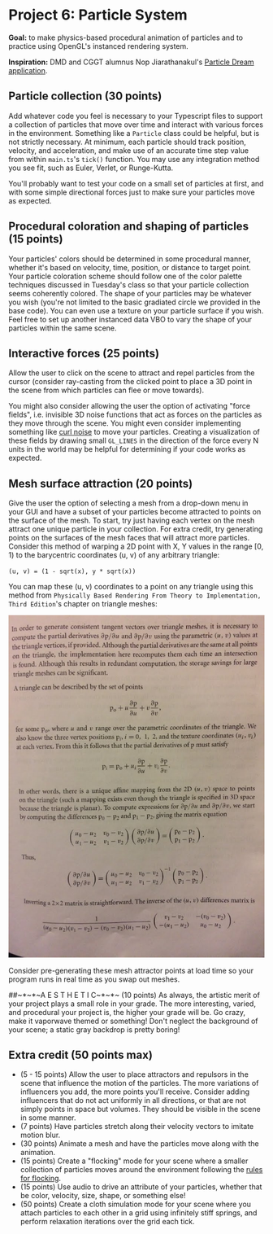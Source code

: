 
# Project 6: Particle System

**Goal:** to make physics-based procedural animation of particles and to practice using OpenGL's instanced rendering system.

**Inspiration:** DMD and CGGT alumnus Nop Jiarathanakul's [Particle Dream application](http://www.iamnop.com/particles/).

## Particle collection (30 points)
Add whatever code you feel is necessary to your Typescript files to support a collection of particles that move over time and interact with various forces in the environment. Something like a `Particle` class could be helpful, but is not strictly necessary. At minimum, each particle should track position, velocity, and acceleration, and make use of an accurate time step value from within `main.ts`'s `tick()` function. You may use any integration method you see fit, such as Euler, Verlet, or Runge-Kutta.

You'll probably want to test your code on a small set of particles at first, and with some simple directional forces just to make sure your particles move
as expected.

## Procedural coloration and shaping of particles (15 points)
Your particles' colors should be determined in some procedural manner, whether it's based on velocity, time, position, or distance to target point. Your particle coloration scheme should follow one of the color palette techniques discussed in Tuesday's class so that your particle collection seems coherently colored. The shape of your particles may be whatever you wish (you're not limited to the basic gradiated circle we provided in the base code). You can even use a texture on your particle surface if you wish. Feel free to set up another instanced data VBO to vary the shape of your particles within the same scene.

## Interactive forces (25 points)
Allow the user to click on the scene to attract and repel particles from the cursor (consider ray-casting from the clicked point to place a 3D point in the scene from which particles can flee or move towards).

You might also consider allowing the user the option of activating "force fields", i.e. invisible 3D noise functions that act as forces on the particles as they move through the scene. You might even consider implementing something like [curl noise](https://petewerner.blogspot.com/2015/02/intro-to-curl-noise.html) to move your particles. Creating a visualization of these fields by drawing small `GL_LINES` in the direction of the force every N units in the world may be helpful for determining if your code works as expected.

## Mesh surface attraction (20 points)
Give the user the option of selecting a mesh from a drop-down menu in your GUI and have a subset of your particles become attracted to points on the surface of the mesh. To start, try just having each vertex on the mesh attract one unique particle in your collection. For extra credit, try generating points on the surfaces of the mesh faces that will attract more particles. Consider this method of warping a 2D point with X, Y values in the range [0, 1) to the barycentric coordinates (u, v) of any arbitrary triangle:

`(u, v) = (1 - sqrt(x), y * sqrt(x))`

You can map these (u, v) coordinates to a point on any triangle using this method from `Physically Based Rendering From Theory to Implementation, Third Edition`'s chapter on triangle meshes:

![](pbrt.jpg)

Consider pre-generating these mesh attractor points at load time so your program runs in real time as you swap out meshes.

##~\*~\*~A E S T H E T I C~\*~\*~ (10 points)
As always, the artistic merit of your project plays a small role in your grade. The more interesting, varied, and procedural your project is, the higher your grade will be. Go crazy, make it vaporwave themed or something! Don't neglect the background of your scene; a static gray backdrop is pretty boring!

## Extra credit (50 points max)
* (5 - 15 points) Allow the user to place attractors and repulsors in the scene that influence the motion of the particles. The more variations of influencers you add, the more points you'll receive. Consider adding influencers that do not act uniformly in all directions, or that are not simply points in space but volumes. They should be visible in the scene in some manner.
* (7 points) Have particles stretch along their velocity vectors to imitate motion blur.
* (30 points) Animate a mesh and have the particles move along with the animation.
* (15 points) Create a "flocking" mode for your scene where a smaller collection of particles moves around the environment following the [rules for flocking](https://en.wikipedia.org/wiki/Boids).
* (15 points) Use audio to drive an attribute of your particles, whether that be color, velocity, size, shape, or something else!
* (50 points) Create a cloth simulation mode for your scene where you attach particles to each other in a grid using infinitely stiff springs, and perform relaxation iterations over the grid each tick.
